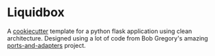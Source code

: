 # Liquidbox

A [cookiecutter](https://github.com/audreyr/cookiecutter-pypackage) template for a python flask application using clean architecture. Designed using a lot of code from Bob Gregory's amazing [ports-and-adapters](https://github.com/bobthemighty/blog-code-samples) project. 

